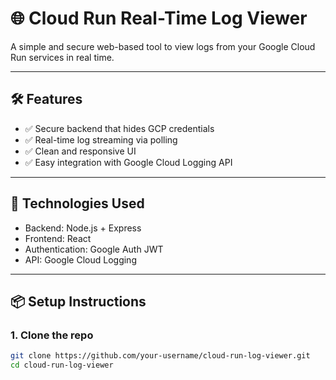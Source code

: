 # 🌐 Cloud Run Real-Time Log Viewer

A simple and secure web-based tool to view logs from your Google Cloud Run services in real time.

---

## 🛠️ Features

- ✅ Secure backend that hides GCP credentials
- ✅ Real-time log streaming via polling
- ✅ Clean and responsive UI
- ✅ Easy integration with Google Cloud Logging API

---

## 🧰 Technologies Used

- Backend: Node.js + Express
- Frontend: React
- Authentication: Google Auth JWT
- API: Google Cloud Logging

---

## 📦 Setup Instructions

### 1. Clone the repo

```bash
git clone https://github.com/your-username/cloud-run-log-viewer.git 
cd cloud-run-log-viewer